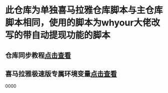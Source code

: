 # 此仓库为单独喜马拉雅仓库脚本与主仓库脚本相同，使用的脚本为whyour大佬改写的带自动提现功能的脚本

## 仓库同步教程[点击查看](backup/reposync.md)

## 喜马拉雅极速版专属环境变量[点击查看](backup/xmly.md)


0000
